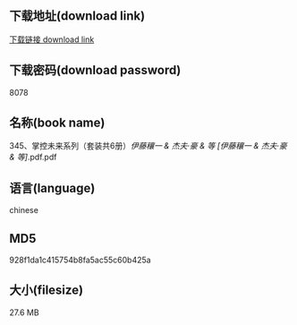 ## 下载地址(download link)
[下载链接 download link](https://voluble-croquembouche-d321dc.netlify.app/?s=345%E3%80%81%E6%8E%8C%E6%8E%A7%E6%9C%AA%E6%9D%A5%E7%B3%BB%E5%88%97%EF%BC%88%E5%A5%97%E8%A3%85%E5%85%B16%E5%86%8C%EF%BC%89_%E4%BC%8A%E8%97%A4%E7%A9%B0%E4%B8%80+%26+%E6%9D%B0%E5%A4%AB%C2%B7%E8%B1%AA+%26+%E7%AD%89+%5B%E4%BC%8A%E8%97%A4%E7%A9%B0%E4%B8%80+%26+%E6%9D%B0%E5%A4%AB%C2%B7%E8%B1%AA+%26+%E7%AD%89%5D_.pdf)

## 下载密码(download password)
8078

## 名称(book name)
345、掌控未来系列（套装共6册）_伊藤穰一 & 杰夫·豪 & 等 [伊藤穰一 & 杰夫·豪 & 等]_.pdf.pdf

## 语言(language)
chinese

## MD5
928f1da1c415754b8fa5ac55c60b425a

## 大小(filesize)
27.6 MB
